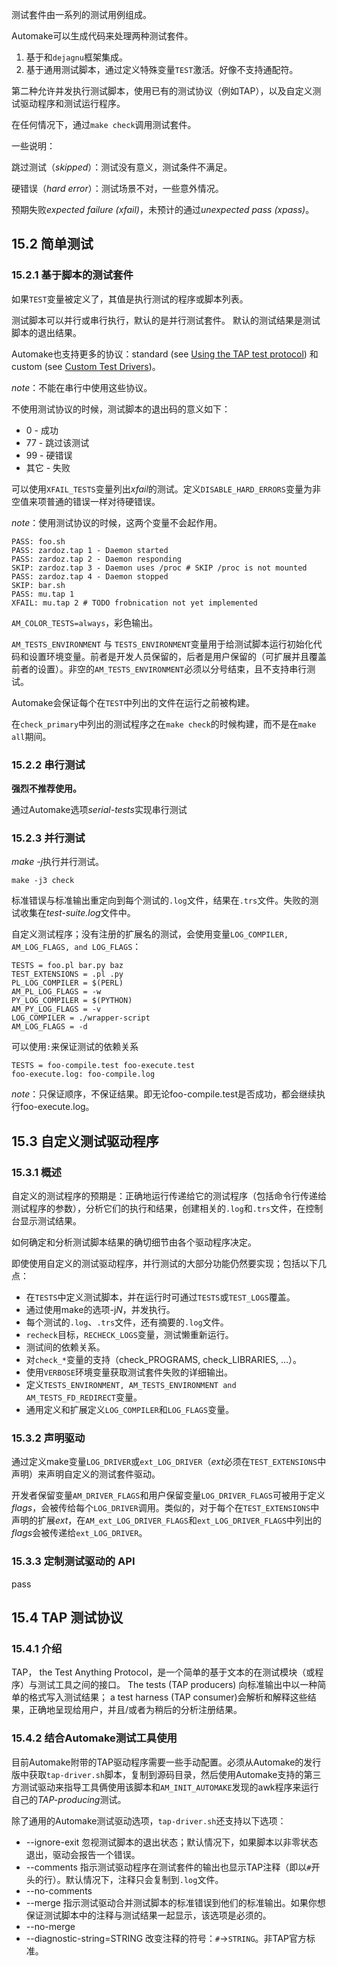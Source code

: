 测试套件由一系列的测试用例组成。

Automake可以生成代码来处理两种测试套件。

1. 基于和`dejagnu`框架集成。
2. 基于通用测试脚本，通过定义特殊变量`TEST`激活。好像不支持通配符。

第二种允许并发执行测试脚本，使用已有的测试协议（例如TAP），以及自定义测试驱动程序和测试运行程序。

在任何情况下，通过`make check`调用测试套件。

一些说明：

跳过测试（*skipped*）：测试没有意义，测试条件不满足。

硬错误（*hard error*）：测试场景不对，一些意外情况。

预期失败*expected failure (xfail)*，未预计的通过*unexpected pass (xpass)*。

## 15.2 简单测试

### 15.2.1 基于脚本的测试套件
如果`TEST`变量被定义了，其值是执行测试的程序或脚本列表。

测试脚本可以并行或串行执行，默认的是并行测试套件。
默认的测试结果是测试脚本的退出结果。

Automake也支持更多的协议：standard (see [Using the TAP test protocol](https://www.gnu.org/software/automake/manual/automake.html#Using-the-TAP-test-protocol)) 和 custom (see [Custom Test Drivers](https://www.gnu.org/software/automake/manual/automake.html#Custom-Test-Drivers))。

*note*：不能在串行中使用这些协议。

不使用测试协议的时候，测试脚本的退出码的意义如下：

- 0 - 成功
- 77 - 跳过该测试
- 99 - 硬错误
- 其它 - 失败

可以使用`XFAIL_TESTS`变量列出*xfail*的测试。定义`DISABLE_HARD_ERRORS`变量为非空值来项普通的错误一样对待硬错误。

*note*：使用测试协议的时候，这两个变量不会起作用。
```
PASS: foo.sh
PASS: zardoz.tap 1 - Daemon started
PASS: zardoz.tap 2 - Daemon responding
SKIP: zardoz.tap 3 - Daemon uses /proc # SKIP /proc is not mounted
PASS: zardoz.tap 4 - Daemon stopped
SKIP: bar.sh
PASS: mu.tap 1
XFAIL: mu.tap 2 # TODO frobnication not yet implemented
```
`AM_COLOR_TESTS=always`，彩色输出。

`AM_TESTS_ENVIRONMENT` 与 `TESTS_ENVIRONMENT`变量用于给测试脚本运行初始化代码和设置环境变量。前者是开发人员保留的，后者是用户保留的（可扩展并且覆盖前者的设置）。非空的`AM_TESTS_ENVIRONMENT`必须以分号结束，且不支持串行测试。

Automake会保证每个在`TEST`中列出的文件在运行之前被构建。

在`check_primary`中列出的测试程序之在`make check`的时候构建，而不是在`make all`期间。

### 15.2.2 串行测试
**强烈不推荐使用。**

通过Automake选项*serial-tests*实现串行测试

### 15.2.3 并行测试
*make -j*执行并行测试。
```shell
make -j3 check
```

标准错误与标准输出重定向到每个测试的`.log`文件，结果在`.trs`文件。失败的测试收集在*test-suite.log*文件中。

自定义测试程序；没有注册的扩展名的测试，会使用变量`LOG_COMPILER, AM_LOG_FLAGS, and LOG_FLAGS`：
```
TESTS = foo.pl bar.py baz
TEST_EXTENSIONS = .pl .py
PL_LOG_COMPILER = $(PERL)
AM_PL_LOG_FLAGS = -w
PY_LOG_COMPILER = $(PYTHON)
AM_PY_LOG_FLAGS = -v
LOG_COMPILER = ./wrapper-script
AM_LOG_FLAGS = -d
```

可以使用`:`来保证测试的依赖关系
```
TESTS = foo-compile.test foo-execute.test
foo-execute.log: foo-compile.log
```
*note*：只保证顺序，不保证结果。即无论foo-compile.test是否成功，都会继续执行foo-execute.log。

## 15.3 自定义测试驱动程序

### 15.3.1 概述
自定义的测试程序的预期是：正确地运行传递给它的测试程序（包括命令行传递给测试程序的参数），分析它们的执行和结果，创建相关的`.log`和`.trs`文件，在控制台显示测试结果。

如何确定和分析测试脚本结果的确切细节由各个驱动程序决定。

即使使用自定义的测试驱动程序，并行测试的大部分功能仍然要实现；包括以下几点：

- 在`TESTS`中定义测试脚本，并在运行时可通过`TESTS`或`TEST_LOGS`覆盖。
- 通过使用make的选项-j*N*，并发执行。
- 每个测试的`.log`、`.trs`文件，还有摘要的`.log`文件。
- `recheck`目标，`RECHECK_LOGS`变量，测试懒重新运行。
- 测试间的依赖关系。
- 对`check_*`变量的支持（check_PROGRAMS, check_LIBRARIES, ...）。
- 使用`VERBOSE`环境变量获取测试套件失败的详细输出。
- 定义`TESTS_ENVIRONMENT, AM_TESTS_ENVIRONMENT and AM_TESTS_FD_REDIRECT`变量。
- 通用定义和扩展定义`LOG_COMPILER`和`LOG_FLAGS`变量。

### 15.3.2 声明驱动
通过定义make变量`LOG_DRIVER`或`ext_LOG_DRIVER`（*ext*必须在`TEST_EXTENSIONS`中声明）来声明自定义的测试套件驱动。

开发者保留变量`AM_DRIVER_FLAGS`和用户保留变量`LOG_DRIVER_FLAGS`可被用于定义*flags*，会被传给每个`LOG_DRIVER`调用。类似的，对于每个在`TEST_EXTENSIONS`中声明的扩展*ext*，在`AM_ext_LOG_DRIVER_FLAGS`和`ext_LOG_DRIVER_FLAGS`中列出的*flags*会被传递给`ext_LOG_DRIVER`。

### 15.3.3 定制测试驱动的 API
pass

## 15.4 TAP 测试协议

### 15.4.1 介绍
TAP， the Test Anything Protocol，是一个简单的基于文本的在测试模块（或程序）与测试工具之间的接口。
 The tests (TAP producers) 向标准输出中以一种简单的格式写入测试结果； a test harness (TAP consumer)会解析和解释这些结果，正确地呈现给用户，并且/或者为稍后的分析注册结果。

### 15.4.2 结合Automake测试工具使用
目前Automake附带的TAP驱动程序需要一些手动配置。必须从Automake的发行版中获取`tap-driver.sh`脚本，复制到源码目录，然后使用Automake支持的第三方测试驱动来指导工具俩使用该脚本和`AM_INIT_AUTOMAKE`发现的awk程序来运行自己的*TAP-producing*测试。

除了通用的Automake测试驱动选项，`tap-driver.sh`还支持以下选项：

- --ignore-exit 忽视测试脚本的退出状态；默认情况下，如果脚本以非零状态退出，驱动会报告一个错误。
- --comments 指示测试驱动程序在测试套件的输出也显示TAP注释（即以`#`开头的行）。默认情况下，注释只会复制到`.log`文件。
- --no-comments
- --merge 指示测试驱动合并测试脚本的标准错误到他们的标准输出。如果你想保证测试脚本中的注释与测试结果一起显示，该选项是必须的。
- --no-merge
- --diagnostic-string=STRING 改变注释的符号：`#`->`STRING`。非TAP官方标准。







